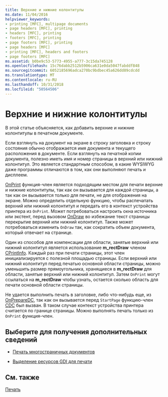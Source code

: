 ```yaml
---
title: Верхние и нижние колонтитулы
ms.date: 11/04/2016
helpviewer_keywords:
- printing [MFC], multipage documents
- page headers [MFC], printing
- headers [MFC], printing
- footers [MFC], printing
- page footers [MFC], printing
- page headers [MFC]
- printing [MFC], headers and footers
- page footers [MFC]
ms.assetid: b0be9c53-5773-4955-a777-3c15da745128
ms.openlocfilehash: 15c76dabb2512b5906ca631e0da5047fabddf848
ms.sourcegitcommit: 6052185696adca270bc9bdbec45a626dd89cdcdd
ms.translationtype: MT
ms.contentlocale: ru-RU
ms.lasthandoff: 10/31/2018
ms.locfileid: "50564506"
---
```

# <a name="headers-and-footers"></a>Верхние и нижние колонтитулы

В этой статье объясняется, как добавить верхние и нижние колонтитулы в печатном документе.

Если взглянуть на документ на экране в строку заголовка и строку состояния обычно отображается имя документа и текущего расположения в документе. Если взглянуть на печатной копии документа, полезно иметь имя и номер страницы в верхний или нижний колонтитул. Это является стандартным способом, в какие WYSIWYG даже программы отличаются в том, как они выполняют печать и дисплеем.

[OnPrint](../mfc/reference/cview-class.md#onprint) функция-член является подходящим местом для печати верхние и нижние колонтитулы, так как он вызывается для каждой страницы, а так как он вызывается только для печати, не для отображения на экране. Можно определить отдельную функцию, чтобы распечатать верхний или нижний колонтитул и передать его в контекст устройства принтера из `OnPrint`. Может потребоваться настроить окна источника или экстент, перед вызовом [OnDraw](../mfc/reference/cview-class.md#ondraw) во избежание текст страницы перекрытие верхний или нижний колонтитул. Также может потребоваться изменить `OnDraw` так, как сократить объем документа, который отвечает на странице.

Один из способов для компенсации для области, занятые верхний или нижний колонтитул является использование **m_rectDraw** членом [CPrintInfo](../mfc/reference/cprintinfo-structure.md). Каждый раз при печати страницы, этот член инициализируется с полезной площадью страницы. Если верхний или нижний колонтитул перед печатью основной области страницы, можно уменьшить размер прямоугольника, хранящиеся в **m_rectDraw** для области, занятые верхний или нижний колонтитул. Затем `OnPrint` могут ссылаться на **m_rectDraw** чтобы узнать, остается сколько область для печати основной области страницы.

Не удается выполнить печать в заголовке, либо что-нибудь еще, из [OnPrepareDC](../mfc/reference/cview-class.md#onpreparedc), так как он вызывается перед `StartPage` функцию-член [CDC](../mfc/reference/cdc-class.md) был вызван. В таком случае контекст устройства принтера считается по границе страницы. Можно выполнять печать только из `OnPrint` функция-член.

## <a name="what-do-you-want-to-know-more-about"></a>Выберите для получения дополнительных сведений

- [Печать многостраничных документов](../mfc/multipage-documents.md)

- [Выделение ресурсов GDI для печати](../mfc/allocating-gdi-resources.md)

## <a name="see-also"></a>См. также

[Печать](../mfc/printing.md)

